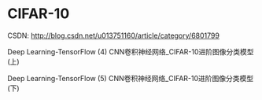 # CIFAR-10

CSDN: http://blog.csdn.net/u013751160/article/category/6801799

Deep Learning-TensorFlow (4) CNN卷积神经网络_CIFAR-10进阶图像分类模型(上)

Deep Learning-TensorFlow (5) CNN卷积神经网络_CIFAR-10进阶图像分类模型(下)
